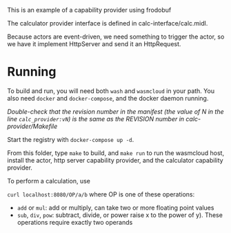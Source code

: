 This is an example of a capability provider using frodobuf

The calculator provider interface is defined in
calc-interface/calc.midl.

Because actors are event-driven, we need something to trigger the actor,
so we have it implement HttpServer and send it an HttpRequest.

# Running

To build and run, you will need both `wash` and `wasmcloud` in your
path. 
You also need `docker` and `docker-compose`, and the docker daemon
running.

*Double-check that the revision number in the manifest 
(the value of N in the line `calc_provider:vN`) is the same
as the REVISION number in calc-provider/Makefile* 

Start the registry with `docker-compose up -d`.

From this folder, type `make` to build, and `make run` to run the
wasmcloud host, install the actor, http server capability
provider, and the calculator capability provider.

To perform a calculation, use

`curl localhost:8080/OP/a/b` where OP is one of these operations:

- `add` or `mul`: add or multiply, can take two or more floating point
  values
- `sub`, `div`, `pow`: subtract, divide, or power raise x to the power
  of y). These operations require exactly two operands


